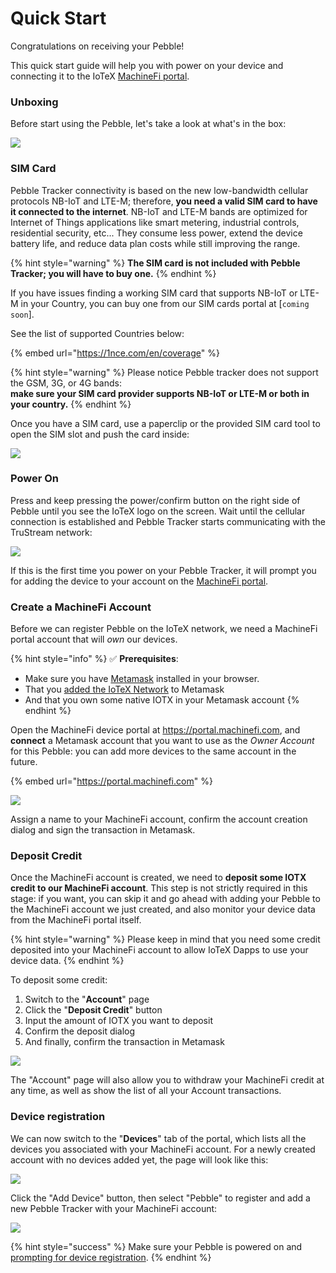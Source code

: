 # Quick Start

Congratulations on receiving your Pebble!

This quick start guide will help you with power on your device and connecting it to the IoTeX [MachineFi portal](https://porta.machinefi.com).

### Unboxing

Before start using the Pebble, let's take a look at what's in the box:

![](../../.gitbook/assets/image.jpg)

### SIM Card

Pebble Tracker connectivity is based on the new low-bandwidth cellular protocols NB-IoT and LTE-M; therefore, **you need a valid SIM card to have it connected to the internet**. NB-IoT and LTE-M bands are optimized for Internet of Things applications like smart metering, industrial controls, residential security, etc... They consume less power, extend the device battery life, and reduce data plan costs while still improving the range.

{% hint style="warning" %}
**The SIM card is not included with Pebble Tracker; you will have to buy one.**
{% endhint %}

If you have issues finding a working SIM card that supports NB-IoT or LTE-M in your Country, you can buy one from our SIM cards portal at  \[`coming soon`].&#x20;

See the list of supported Countries below:

{% embed url="https://1nce.com/en/coverage" %}

{% hint style="warning" %}
Please notice Pebble tracker does not support the GSM, 3G, or 4G bands:\
**make sure your SIM card provider supports NB-IoT or LTE-M or both in your country.**
{% endhint %}

Once you have a SIM card, use a paperclip or the provided SIM card tool to open the SIM slot and push the card inside:

![](../../.gitbook/assets/simcard.jpg)



### Power On

Press and keep pressing the power/confirm button on the right side of Pebble until you see the IoTeX logo on the screen. Wait until the cellular connection is established and Pebble Tracker starts communicating with the TruStream network:

![](<../../.gitbook/assets/first-boot (1).jpg>)

If this is the first time you power on your Pebble Tracker, it will prompt you for adding the device to your account on the [MachineFi portal](https://portal.machinefi.com).

### Create a MachineFi Account

Before we can register Pebble on the IoTeX network, we need a MachineFi portal account that will _own_ our devices.&#x20;

{% hint style="info" %}
✅ **Prerequisites**:

* Make sure you have [Metamask](https://metamask.io/download.html) installed in your browser.
* That you [added the IoTeX Network](https://iotexdefi.com) to Metamask&#x20;
* And that you own some native IOTX in your Metamask account&#x20;
{% endhint %}

Open the MachineFi device portal at https://portal.machinefi.com, and **connect** a Metamask account that you want to use as the _Owner Account_ for this Pebble: you can add more devices to the same account in the future.&#x20;

{% embed url="https://portal.machinefi.com" %}

![](../../.gitbook/assets/newportalaccount.jpg)

Assign a name to your MachineFi account, confirm the account creation dialog and sign the transaction in Metamask.

### Deposit Credit

Once the MachineFi account is created, we need to **deposit some IOTX credit to our MachineFi account**. This step is not strictly required in this stage: if you want, you can skip it and go ahead with adding your Pebble to the MachineFi account we just created, and also monitor your device data from the MachineFi portal itself.&#x20;

{% hint style="warning" %}
Please keep in mind that you need some credit deposited into your MachineFi account to allow IoTeX Dapps to use your device data.
{% endhint %}

To deposit some credit:

1. Switch to the "**Account**" page&#x20;
2. Click the "**Deposit Credit**" button&#x20;
3. Input the amount of IOTX you want to deposit
4. Confirm the deposit dialog
5. And finally, confirm the transaction in Metamask&#x20;

![](<../../.gitbook/assets/depositcredit (1).jpg>)

The "Account" page will also allow you to withdraw your MachineFi credit at any time, as well as show the list of all your Account transactions.

### Device registration

We can now switch to the "**Devices**" tab of the portal, which lists all the devices you associated with your MachineFi account. For a newly created account with no devices added yet, the page will look like this:

![](../../.gitbook/assets/add-device.jpg)

Click the "Add Device" button, then select "Pebble" to register and add a new Pebble Tracker with your MachineFi account:



![](../../.gitbook/assets/addpebble1.jpg)

{% hint style="success" %}
Make sure your Pebble is powered on and [prompting for device registration](quick-start.md#power-on).
{% endhint %}


